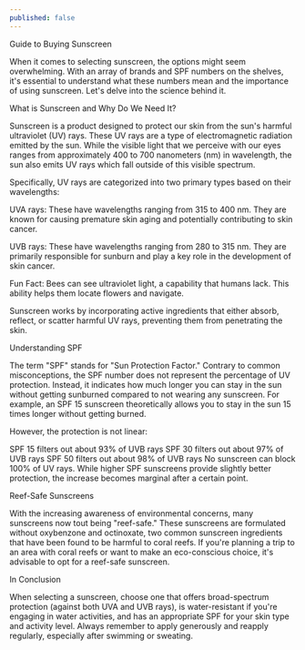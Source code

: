 ```yaml
---
published: false
---
```

Guide to Buying Sunscreen

When it comes to selecting sunscreen, the options might seem overwhelming. With an array of brands and SPF numbers on the shelves, it's essential to understand what these numbers mean and the importance of using sunscreen. Let's delve into the science behind it.

What is Sunscreen and Why Do We Need It?

Sunscreen is a product designed to protect our skin from the sun's harmful ultraviolet (UV) rays. These UV rays are a type of electromagnetic radiation emitted by the sun. While the visible light that we perceive with our eyes ranges from approximately 400 to 700 nanometers (nm) in wavelength, the sun also emits UV rays which fall outside of this visible spectrum.

Specifically, UV rays are categorized into two primary types based on their wavelengths:

UVA rays: These have wavelengths ranging from 315 to 400 nm. They are known for causing premature skin aging and potentially contributing to skin cancer.

UVB rays: These have wavelengths ranging from 280 to 315 nm. They are primarily responsible for sunburn and play a key role in the development of skin cancer.

Fun Fact: Bees can see ultraviolet light, a capability that humans lack. This ability helps them locate flowers and navigate.

Sunscreen works by incorporating active ingredients that either absorb, reflect, or scatter harmful UV rays, preventing them from penetrating the skin.

Understanding SPF

The term "SPF" stands for "Sun Protection Factor." Contrary to common misconceptions, the SPF number does not represent the percentage of UV protection. Instead, it indicates how much longer you can stay in the sun without getting sunburned compared to not wearing any sunscreen. For example, an SPF 15 sunscreen theoretically allows you to stay in the sun 15 times longer without getting burned.

However, the protection is not linear:

SPF 15 filters out about 93% of UVB rays
SPF 30 filters out about 97% of UVB rays
SPF 50 filters out about 98% of UVB rays
No sunscreen can block 100% of UV rays. While higher SPF sunscreens provide slightly better protection, the increase becomes marginal after a certain point.

Reef-Safe Sunscreens

With the increasing awareness of environmental concerns, many sunscreens now tout being "reef-safe." These sunscreens are formulated without oxybenzone and octinoxate, two common sunscreen ingredients that have been found to be harmful to coral reefs. If you're planning a trip to an area with coral reefs or want to make an eco-conscious choice, it's advisable to opt for a reef-safe sunscreen.

In Conclusion

When selecting a sunscreen, choose one that offers broad-spectrum protection (against both UVA and UVB rays), is water-resistant if you're engaging in water activities, and has an appropriate SPF for your skin type and activity level. Always remember to apply generously and reapply regularly, especially after swimming or sweating.